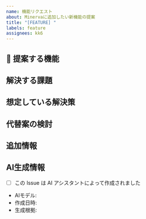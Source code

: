 ```yaml
---
name: 機能リクエスト
about: Minervaに追加したい新機能の提案
title: "[FEATURE] "
labels: feature
assignees: kk6
---
```


## 🚀 提案する機能
<!-- 追加したい機能について簡潔に説明してください -->

## 解決する課題
<!-- この機能によってどのような問題や課題が解決されるか説明してください -->

## 想定している解決策
<!-- どのように実装されるべきか、アイデアや案があれば記載してください -->

## 代替案の検討
<!-- 検討した他の解決策や代替案があれば記載してください -->

## 追加情報
<!-- 提案に関連する他の情報や背景があれば記載してください -->

## AI生成情報
<!-- AIアシスタントが作成した場合は記入してください -->
- [ ] この Issue は AI アシスタントによって作成されました
- AIモデル: <!-- 自身のモデル名を記載。例: Claude Sonnet 4, GPT-4.1 など -->
- 作成日時: <!-- YYYY-MM-DD HH:MM 形式 -->
- 生成根拠: <!-- ユーザーの要求やプロンプトの概要 -->
